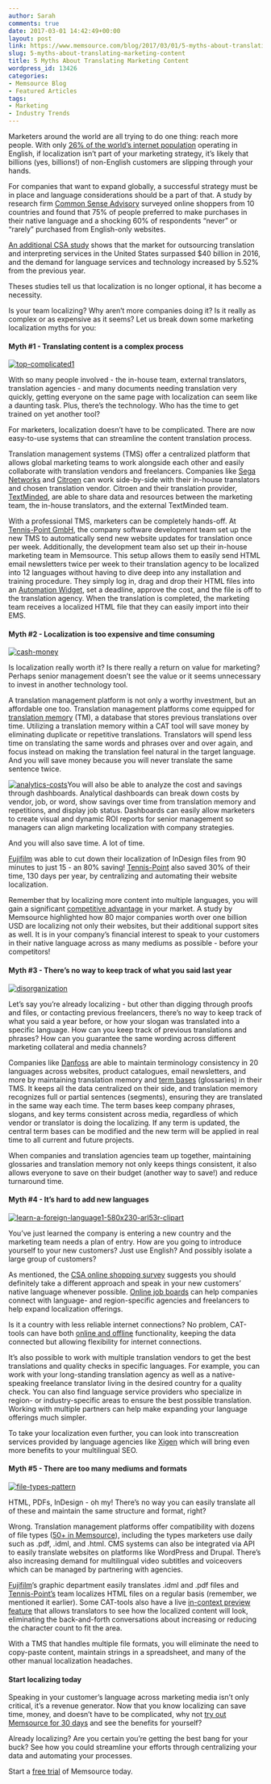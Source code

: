 ```yaml
---
author: Sarah
comments: true
date: 2017-03-01 14:42:49+00:00
layout: post
link: https://www.memsource.com/blog/2017/03/01/5-myths-about-translating-marketing-content/
slug: 5-myths-about-translating-marketing-content
title: 5 Myths About Translating Marketing Content
wordpress_id: 13426
categories:
- Memsource Blog
- Featured Articles
tags:
- Marketing
- Industry Trends
---
```


Marketers around the world are all trying to do one thing: reach more people. With only [26% of the world’s internet population](http://www.internetworldstats.com/stats7.htm) operating in English, if localization isn’t part of your marketing strategy, it’s likely that billions (yes, billions!) of non-English customers are slipping through your hands.<!-- more -->

For companies that want to expand globally, a successful strategy must be in place and language considerations should be a part of that. A study by research firm [Common Sense Advisory](https://www.commonsenseadvisory.com/default.aspx?Contenttype=ArticleDet&tabID=64&moduleId=392&Aid=21500&PR=PR) surveyed online shoppers from 10 countries and found that 75% of people preferred to make purchases in their native language and a shocking 60% of respondents “never” or “rarely” purchased from English-only websites.

[An additional CSA study](http://www.commonsenseadvisory.com/default.aspx?Contenttype=ArticleDet&tabID=64&moduleId=392&Aid=36542&PR=PR) shows that the market for outsourcing translation and interpreting services in the United States surpassed $40 billion in 2016, and the demand for language services and technology increased by 5.52% from the previous year.

Theses studies tell us that localization is no longer optional, it has become a necessity.

Is your team localizing? Why aren’t more companies doing it? Is it really as complex or as expensive as it seems? Let us break down some marketing localization myths for you:


#### **Myth #1 - Translating content is a complex process**


[![top-complicated1](http://www.memsource.com/wp-content/uploads/2017/03/top-complicated1.jpg)](http://www.memsource.com/wp-content/uploads/2017/03/top-complicated1.jpg)

With so many people involved - the in-house team, external translators, translation agencies - and many documents needing translation very quickly, getting everyone on the same page with localization can seem like a daunting task. Plus, there’s the technology. Who has the time to get trained on yet another tool? 

For marketers, localization doesn’t have to be complicated. There are now easy-to-use systems that can streamline the content translation process.

Translation management systems (TMS) offer a centralized platform that allows global marketing teams to work alongside each other and easily collaborate with translation vendors and freelancers. Companies like [Sega Networks](http://www.memsource.com/wp-content/uploads/2015/09/SEGA-Case-Study.pdf) and [Citroen](http://www.memsource.com/wp-content/uploads/2016/11/Case-Study-Citroen.pdf) can work side-by-side with their in-house translators and chosen translation vendor. Citroen and their translation provider, [TextMinded](http://www.memsource.com/blog/2014/02/12/textminded-collaborating-with-our-clients-in-memsource-cloud/), are able to share data and resources between the marketing team, the in-house translators, and the external TextMinded team.

With a professional TMS, marketers can be completely hands-off. At [Tennis-Point GmbH](http://www.memsource.com/blog/2017/01/18/case-study-localizing-ecommerce-websites/), the company software development team set up the new TMS to automatically send new website updates for translation once per week. Additionally, the development team also set up their in-house marketing team in Memsource. This setup allows them to easily send HTML email newsletters twice per week to their translation agency to be localized into 12 languages without having to dive deep into any installation and training procedure. They simply log in, drag and drop their HTML files into an [Automation Widget](https://wiki.memsource.com/wiki/Automation_Widget), set a deadline, approve the cost, and the file is off to the translation agency. When the translation is completed, the marketing team receives a localized HTML file that they can easily import into their EMS.


#### **Myth #2 - Localization is too expensive and time consuming**


[![cash-money](http://www.memsource.com/wp-content/uploads/2017/03/cash-money.jpg)](http://www.memsource.com/wp-content/uploads/2017/03/cash-money.jpg)

Is localization really worth it? Is there really a return on value for marketing? Perhaps senior management doesn’t see the value or it seems unnecessary to invest in another technology tool.

A translation management platform is not only a worthy investment, but an affordable one too. Translation management platforms come equipped for [translation memory](https://help.memsource.com/hc/en-us/articles/115003692212-Translation-Memories) (TM), a database that stores previous translations over time. Utilizing a translation memory within a CAT tool will save money by eliminating duplicate or repetitive translations. Translators will spend less time on translating the same words and phrases over and over again, and focus instead on making the translation feel natural in the target language. And you will save money because you will never translate the same sentence twice.

[![analytics-costs](http://www.memsource.com/wp-content/uploads/2017/02/Analytics-Costs.png)](http://www.memsource.com/wp-content/uploads/2017/02/Analytics-Costs.png)You will also be able to analyze the cost and savings through dashboards. Analytical dashboards can break down costs by vendor, job, or word, show savings over time from translation memory and repetitions, and display job status. Dashboards can easily allow marketers to create visual and dynamic ROI reports for senior management so managers can align marketing localization with company strategies.

And you will also save time. A lot of time.

[Fujifilm](http://www.memsource.com/wp-content/uploads/2015/12/Case-Study-Fujifilm.pdf) was able to cut down their localization of InDesign files from 90 minutes to just 15 - an 80% saving! [Tennis-Point](http://www.memsource.com/blog/2017/01/18/case-study-localizing-ecommerce-websites/) also saved 30% of their time, 130 days per year, by centralizing and automating their website localization.

Remember that by localizing more content into multiple languages, you will gain a significant [competitive advantage](http://www.memsource.com/blog/2016/08/24/10-billion-dollar-companies-that-globalize-content-marketing/) in your market. A study by Memsource highlighted how 80 major companies worth over one billion USD are localizing not only their websites, but their additional support sites as well. It is in your company’s financial interest to speak to your customers in their native language across as many mediums as possible - before your competitors!


#### **Myth #3 - There’s no way to keep track of what you said last year**


[![disorganization](http://www.memsource.com/wp-content/uploads/2017/03/disorganization.jpg)](http://www.memsource.com/wp-content/uploads/2017/03/disorganization.jpg)

Let’s say you’re already localizing - but other than digging through proofs and files, or contacting previous freelancers, there’s no way to keep track of what you said a year before, or how your slogan was translated into a specific language. How can you keep track of previous translations and phrases? How can you guarantee the same wording across different marketing collateral and media channels?

Companies like [Danfoss](http://www.memsource.com/wp-content/uploads/2016/11/Case-study-Danfoss.pdf) are able to maintain terminology consistency in 20 languages across websites, product catalogues, email newsletters, and more by maintaining translation memory and [term bases](https://help.memsource.com/hc/en-us/articles/115003681851-Term-Bases) (glossaries) in their TMS. It keeps all the data centralized on their side, and translation memory recognizes full or partial sentences (segments), ensuring they are translated in the same way each time. The term bases keep company phrases, slogans, and key terms consistent across media, regardless of which vendor or translator is doing the localizing. If any term is updated, the central term bases can be modified and the new term will be applied in real time to all current and future projects.

When companies and translation agencies team up together, maintaining glossaries and translation memory not only keeps things consistent, it also allows everyone to save on their budget (another way to save!) and reduce turnaround time.


#### **Myth #4 - It’s hard to add new languages**


[![learn-a-foreign-language1-580x230-arl53r-clipart](http://www.memsource.com/wp-content/uploads/2017/03/learn-a-foreign-language1-580x230-ARl53r-clipart.jpg)](http://www.memsource.com/wp-content/uploads/2017/03/learn-a-foreign-language1-580x230-ARl53r-clipart.jpg)

You’ve just learned the company is entering a new country and the marketing team needs a plan of entry. How are you going to introduce yourself to your new customers? Just use English? And possibly isolate a large group of customers?

As mentioned, the [CSA online shopping survey](https://www.commonsenseadvisory.com/default.aspx?Contenttype=ArticleDet&tabID=64&moduleId=392&Aid=21500&PR=PR) suggests you should definitely take a different approach and speak in your new customers’ native language whenever possible. [Online job boards](https://help.memsource.com/hc/en-us/articles/115003940892-Job-Board) can help companies connect with language- and region-specific agencies and freelancers to help expand localization offerings.

Is it a country with less reliable internet connections? No problem, CAT-tools can have both [online and offline](https://help.memsource.com/hc/en-us/articles/115003484892-Memsource-Editors-Compared) functionality, keeping the data connected but allowing flexibility for internet connections.

It’s also possible to work with multiple translation vendors to get the best translations and quality checks in specific languages. For example, you can work with your long-standing translation agency as well as a native-speaking freelance translator living in the desired country for a quality check. You can also find language service providers who specialize in region- or industry-specific areas to ensure the best possible translation. Working with multiple partners can help make expanding your language offerings much simpler.

To take your localization even further, you can look into transcreation services provided by language agencies like [Xigen](http://www.memsource.com/blog/2016/01/11/xigen-chooses-memsource-to-manage-its-translation-workflow/) which will bring even more benefits to your multilingual SEO.


#### **Myth #5 - There are too many mediums and formats**


[![file-types-pattern](http://www.memsource.com/wp-content/uploads/2017/03/file-types-pattern.png)](http://www.memsource.com/wp-content/uploads/2017/03/file-types-pattern.png)

HTML, PDFs, InDesign - oh my! There’s no way you can easily translate all of these and maintain the same structure and format, right?

Wrong. Translation management platforms offer compatibility with dozens of file types ([50+ in Memsource](https://wiki.memsource.com/wiki/Memsource_Cloud_User_Manual#Supported_File_Formats)), including the types marketers use daily such as .pdf, .idml, and .html. CMS systems can also be integrated via API to easily translate websites on platforms like WordPress and Drupal. There’s also increasing demand for multilingual video subtitles and voiceovers which can be managed by partnering with agencies.

[Fujifilm](http://www.memsource.com/wp-content/uploads/2015/12/Case-Study-Fujifilm.pdf)’s graphic department easily translates .idml and .pdf files and [Tennis-Point’s](http://www.memsource.com/blog/2017/01/18/case-study-localizing-ecommerce-websites/) team localizes HTML files on a regular basis (remember, we mentioned it earlier). Some CAT-tools also have a live [in-context preview feature](http://www.memsource.com/blog/2016/11/16/introducing-in-context-preview/) that allows translators to see how the localized content will look, eliminating the back-and-forth conversations about increasing or reducing the character count to fit the area.

With a TMS that handles multiple file formats, you will eliminate the need to copy-paste content, maintain strings in a spreadsheet, and many of the other manual localization headaches.


#### **Start localizing today**


Speaking in your customer’s language across marketing media isn’t only critical, it’s a revenue generator. Now that you know localizing can save time, money, and doesn’t have to be complicated, why not [try out Memsource for 30 days](https://cloud.memsource.com/web/organization/signup?e=TEAM) and see the benefits for yourself?

Already localizing? Are you certain you’re getting the best bang for your buck? See how you could streamline your efforts through centralizing your data and automating your processes.

Start a [free trial](https://cloud.memsource.com/web/organization/signup?e=TEAM) of Memsource today.


